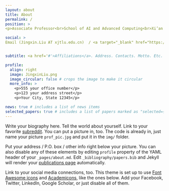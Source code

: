 ```yaml
---
layout: about
title: About
permalink: /
position: >
<p>Associate Professor<br>School of AI and Advanced Computing<br>Xi’an Jiaotong-Liverpool University</p>

social: >
Email (Jingxin.Liu AT xjtlu.edu.cn)  / <a target="_blank" href="https://scholar.google.com/citations?user=C0X90VsAAAAJ&hl=en">Google Scholar</a> / <a target="_blank" href="https://github.com/Jingxin-LIU">Github</a>  / <a target="_blank" href="https://scholar.xjtlu.edu.cn/en/persons/JingxinLiu">HomePage@XJTLU</a>


subtitle: <a href='#'>Affiliations</a>. Address. Contacts. Motto. Etc.

profile:
  align: right
  image: JingxinLiu.png
  image_circular: false # crops the image to make it circular
  more_info: >
    <p>555 your office number</p>
    <p>123 your address street</p>
    <p>Your City, State 12345</p>

news: true # includes a list of news items
selected_papers: true # includes a list of papers marked as "selected={true}"
---
```


Write your biography here. Tell the world about yourself. Link to your favorite [subreddit](http://reddit.com). You can put a picture in, too. The code is already in, just name your picture `prof_pic.jpg` and put it in the `img/` folder.

Put your address / P.O. box / other info right below your picture. You can also disable any of these elements by editing `profile` property of the YAML header of your `_pages/about.md`. Edit `_bibliography/papers.bib` and Jekyll will render your [publications page](/al-folio/publications/) automatically.

Link to your social media connections, too. This theme is set up to use [Font Awesome icons](https://fontawesome.com/) and [Academicons](https://jpswalsh.github.io/academicons/), like the ones below. Add your Facebook, Twitter, LinkedIn, Google Scholar, or just disable all of them.
